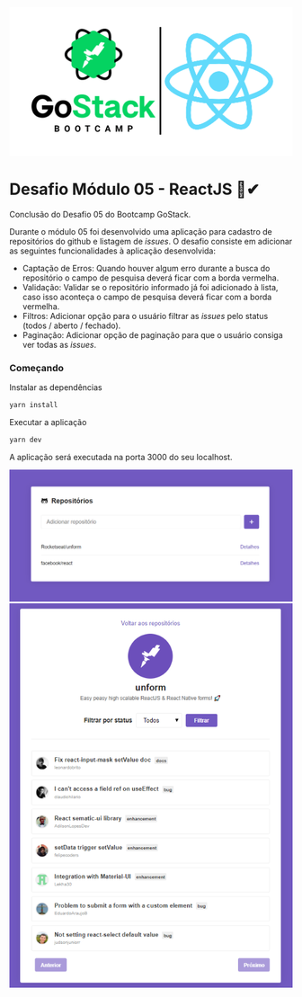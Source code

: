 <p align="center">
  <img src="https://github.com/lucasiori/gostack2020-desafio05/blob/master/gostack-reactjs.png" alt="GoStack">
</p>

<h1>Desafio Módulo 05 - ReactJS 🚀✔ </h1>

<p>
  Conclusão do Desafio 05 do Bootcamp GoStack.
</p>
<p>
  Durante o módulo 05 foi desenvolvido uma aplicação para cadastro de repositórios do github e listagem de <i>issues</i>. O desafio consiste em adicionar as seguintes funcionalidades à aplicação desenvolvida:
  
  - Captação de Erros: Quando houver algum erro durante a busca do repositório o campo de pesquisa deverá ficar com a borda vermelha.
  - Validação: Validar se o repositório informado já foi adicionado à lista, caso isso aconteça o campo de pesquisa deverá ficar com a borda vermelha. 
  - Filtros: Adicionar opção para o usuário filtrar as <i>issues</i> pelo status (todos / aberto / fechado).
  - Paginação: Adicionar opção de paginação para que o usuário consiga ver todas as <i>issues</i>.
</p>

<h3>Começando</h3>

<p>Instalar as dependências</p>

```sh
yarn install
```

<p>Executar a aplicação</p>

```sh
yarn dev
```

<p>A aplicação será executada na porta 3000 do seu localhost.</p>

<p align="center">
  <img src="https://github.com/lucasiori/gostack2020-desafio05/blob/master/screenshot.png" alt="Main Page">
  <img src="https://github.com/lucasiori/gostack2020-desafio05/blob/master/screenshot1.png" alt="Repository Page">
</p>
